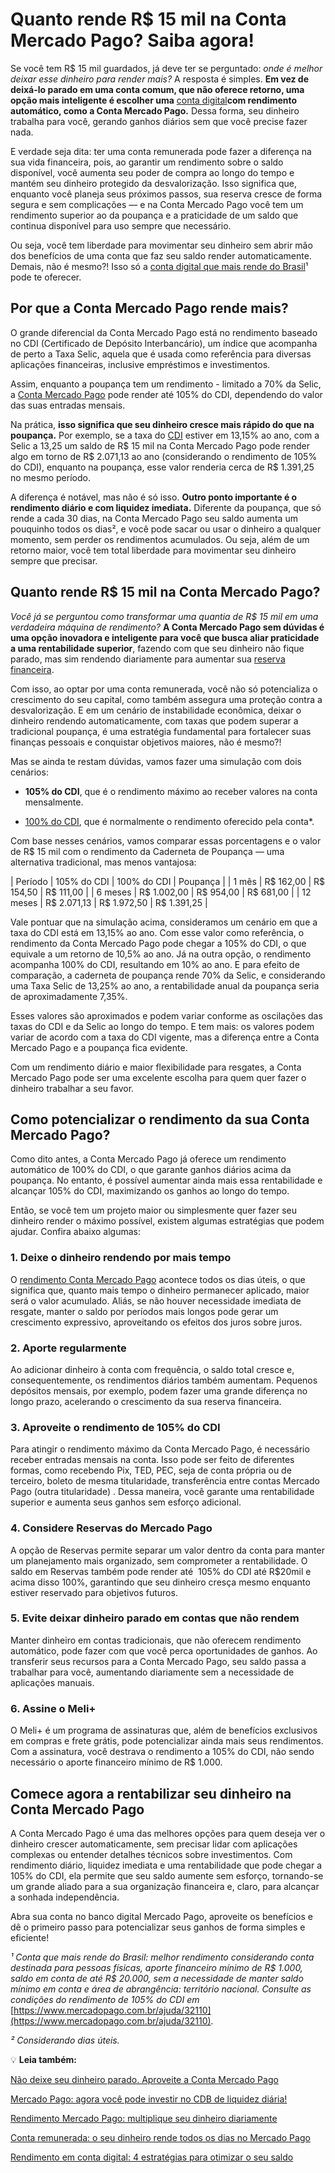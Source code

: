 # Quanto rende R$ 15 mil na Conta Mercado Pago? Saiba agora!

Se você tem R$ 15 mil guardados, já deve ter se perguntado: *onde é melhor deixar esse dinheiro para render mais?* A resposta é simples. **Em vez de deixá-lo parado em uma conta comum, que não oferece retorno, uma opção mais inteligente é escolher uma** [conta digital](https://meubolso.mercadopago.com.br/conta-digital-com-rendimento)**com rendimento automático, como a Conta Mercado Pago.** Dessa forma, seu dinheiro trabalha para você, gerando ganhos diários sem que você precise fazer nada.

E verdade seja dita: ter uma conta remunerada pode fazer a diferença na sua vida financeira, pois, ao garantir um rendimento sobre o saldo disponível, você aumenta seu poder de compra ao longo do tempo e mantém seu dinheiro protegido da desvalorização. Isso significa que, enquanto você planeja seus próximos passos, sua reserva cresce de forma segura e sem complicações — e na Conta Mercado Pago você tem um rendimento superior ao da poupança e a praticidade de um saldo que continua disponível para uso sempre que necessário.

Ou seja, você tem liberdade para movimentar seu dinheiro sem abrir mão dos benefícios de uma conta que faz seu saldo render automaticamente. Demais, não é mesmo?! Isso só a [conta digital que mais rende do Brasil](https://meubolso.mercadopago.com.br/conta-digital-que-mais-rende-mercado-pago)¹ pode te oferecer.

## **Por que a Conta Mercado Pago rende mais?**

O grande diferencial da Conta Mercado Pago está no rendimento baseado no CDI (Certificado de Depósito Interbancário), um índice que acompanha de perto a Taxa Selic, aquela que é usada como referência para diversas aplicações financeiras, inclusive empréstimos e investimentos.

Assim, enquanto a poupança tem um rendimento - limitado a 70% da Selic, a [Conta Mercado Pago](https://meubolso.mercadopago.com.br/quanto-rende-1-mil-na-conta-mercado-pago) pode render até 105% do CDI, dependendo do valor das suas entradas mensais.

Na prática, **isso significa que seu dinheiro cresce mais rápido do que na poupança.** Por exemplo, se a taxa do [CDI](https://meubolso.mercadopago.com.br/o-que-e-cdi-rendimentos) estiver em 13,15% ao ano, com a Selic a 13,25 um saldo de R$ 15 mil na Conta Mercado Pago pode render algo em torno de R$ 2.071,13 ao ano (considerando o rendimento de 105% do CDI), enquanto na poupança, esse valor renderia cerca de R$ 1.391,25 no mesmo período.

A diferença é notável, mas não é só isso. **Outro ponto importante é o rendimento diário e com liquidez imediata.** Diferente da poupança, que só rende a cada 30 dias, na Conta Mercado Pago seu saldo aumenta um pouquinho todos os dias², e você pode sacar ou usar o dinheiro a qualquer momento, sem perder os rendimentos acumulados. Ou seja, além de um retorno maior, você tem total liberdade para movimentar seu dinheiro sempre que precisar.

## **Quanto rende R$ 15 mil na Conta Mercado Pago?**

*Você já se perguntou como transformar uma quantia de R$ 15 mil em uma verdadeira máquina de rendimento?* **A Conta Mercado Pago sem dúvidas é uma opção inovadora e inteligente para você que busca aliar praticidade a uma rentabilidade superior**, fazendo com que seu dinheiro não fique parado, mas sim rendendo diariamente para aumentar sua [reserva financeira](https://meubolso.mercadopago.com.br/reserva-financeira-qual-melhor-momento).

Com isso, ao optar por uma conta remunerada, você não só potencializa o crescimento do seu capital, como também assegura uma proteção contra a desvalorização. E em um cenário de instabilidade econômica, deixar o dinheiro rendendo automaticamente, com taxas que podem superar a tradicional poupança, é uma estratégia fundamental para fortalecer suas finanças pessoais e conquistar objetivos maiores, não é mesmo?!

Mas se ainda te restam dúvidas, vamos fazer uma simulação com dois cenários:

- **105% do CDI**, que é o rendimento máximo ao receber valores na conta mensalmente.

- [100% do CDI](https://meubolso.mercadopago.com.br/sua-conta-rende-100-do-cdi-o-que-isso-significa), que é normalmente o rendimento oferecido pela conta*. 

Com base nesses cenários, vamos comparar essas porcentagens e o valor de R$ 15 mil com o rendimento da Caderneta de Poupança — uma alternativa tradicional, mas menos vantajosa:

| Período | 105% do CDI | 100% do CDI | Poupança |
| 1 mês | R$ 162,00 | R$ 154,50 | R$ 111,00 |
| 6 meses | R$ 1.002,00 | R$ 954,00 | R$ 681,00 |
| 12 meses | R$ 2.071,13 | R$ 1.972,50 | R$ 1.391,25 |

Vale pontuar que na simulação acima, consideramos um cenário em que a taxa do CDI está em 13,15% ao ano. Com esse valor como referência, o rendimento da Conta Mercado Pago pode chegar a 105% do CDI, o que equivale a um retorno de 10,5% ao ano. Já na outra opção, o rendimento acompanha 100% do CDI, resultando em 10% ao ano. E para efeito de comparação, a caderneta de poupança rende 70% da Selic, e considerando uma Taxa Selic de 13,25% ao ano, a rentabilidade anual da poupança seria de aproximadamente 7,35%.

Esses valores são aproximados e podem variar conforme as oscilações das taxas do CDI e da Selic ao longo do tempo. E tem mais: os valores podem variar de acordo com a taxa do CDI vigente, mas a diferença entre a Conta Mercado Pago e a poupança fica evidente.

Com um rendimento diário e maior flexibilidade para resgates, a Conta Mercado Pago pode ser uma excelente escolha para quem quer fazer o dinheiro trabalhar a seu favor.

## **Como potencializar o rendimento da sua Conta Mercado Pago?**

Como dito antes, a Conta Mercado Pago já oferece um rendimento automático de 100% do CDI, o que garante ganhos diários acima da poupança. No entanto, é possível aumentar ainda mais essa rentabilidade e alcançar 105% do CDI, maximizando os ganhos ao longo do tempo.

Então, se você tem um projeto maior ou simplesmente quer fazer seu dinheiro render o máximo possível, existem algumas estratégias que podem ajudar. Confira abaixo algumas:

### **1. Deixe o dinheiro rendendo por mais tempo**

O [rendimento Conta Mercado Pago](https://meubolso.mercadopago.com.br/rendimento-conta-mercado-pago) acontece todos os dias úteis, o que significa que, quanto mais tempo o dinheiro permanecer aplicado, maior será o valor acumulado. Aliás, se não houver necessidade imediata de resgate, manter o saldo por períodos mais longos pode gerar um crescimento expressivo, aproveitando os efeitos dos juros sobre juros.

### **2. Aporte regularmente**

Ao adicionar dinheiro à conta com frequência, o saldo total cresce e, consequentemente, os rendimentos diários também aumentam. Pequenos depósitos mensais, por exemplo, podem fazer uma grande diferença no longo prazo, acelerando o crescimento da sua reserva financeira.

### **3. Aproveite o rendimento de 105% do CDI**

Para atingir o rendimento máximo da Conta Mercado Pago, é necessário receber entradas mensais na conta. Isso pode ser feito de diferentes formas, como recebendo Pix, TED, PEC, seja de conta própria ou de terceiro, boleto de mesma titularidade, transferência entre contas Mercado Pago (outra titularidade) . Dessa maneira, você garante uma rentabilidade superior e aumenta seus ganhos sem esforço adicional.

### **4. Considere Reservas do Mercado Pago**

A opção de Reservas permite separar um valor dentro da conta para manter um planejamento mais organizado, sem comprometer a rentabilidade. O saldo em Reservas também pode render até  105% do CDI até R$20mil e acima disso 100%, garantindo que seu dinheiro cresça mesmo enquanto estiver reservado para objetivos futuros.

### **5. Evite deixar dinheiro parado em contas que não rendem**

Manter dinheiro em contas tradicionais, que não oferecem rendimento automático, pode fazer com que você perca oportunidades de ganhos. Ao transferir seus recursos para a Conta Mercado Pago, seu saldo passa a trabalhar para você, aumentando diariamente sem a necessidade de aplicações manuais.

### **6. Assine o Meli+**

O Meli+ é um programa de assinaturas que, além de benefícios exclusivos em compras e frete grátis, pode potencializar ainda mais seus rendimentos. Com a assinatura, você destrava o rendimento a 105% do CDI, não sendo necessário o aporte financeiro mínimo de R$ 1.000.

## **Comece agora a rentabilizar seu dinheiro na Conta Mercado Pago**

A Conta Mercado Pago é uma das melhores opções para quem deseja ver o dinheiro crescer automaticamente, sem precisar lidar com aplicações complexas ou entender detalhes técnicos sobre investimentos. Com rendimento diário, liquidez imediata e uma rentabilidade que pode chegar a 105% do CDI, ela permite que seu saldo aumente sem esforço, tornando-se um grande aliado para a sua organização financeira e, claro, para alcançar a sonhada independência.

Abra sua conta no banco digital Mercado Pago, aproveite os benefícios e dê o primeiro passo para potencializar seus ganhos de forma simples e eficiente!

*¹ Conta que mais rende do Brasil: melhor rendimento considerando conta destinada para pessoas físicas, aporte financeiro mínimo de R$ 1.000, saldo em conta de até R$ 20.000, sem a necessidade de manter saldo mínimo em conta e área de abrangência: território nacional. Consulte as condições do rendimento de 105% do CDI em* [https://www.mercadopago.com.br/ajuda/32110](https://www.mercadopago.com.br/ajuda/32110)*.*

*² Considerando dias úteis.*

💡 **Leia também:**

[Não deixe seu dinheiro parado. Aproveite a Conta Mercado Pago](https://meubolso.mercadopago.com.br/nao-deixe-seu-dinheiro-parado-venha-para-conta-mercado-pago)

[Mercado Pago: agora você pode investir no CDB de liquidez diária!](https://meubolso.mercadopago.com.br/cdb-de-liquidez-diaria-mercado-pago)

[Rendimento Mercado Pago: multiplique seu dinheiro diariamente](https://meubolso.mercadopago.com.br/rendimento-mercado-pago)

[Conta remunerada: o seu dinheiro rende todos os dias no Mercado Pago](https://meubolso.mercadopago.com.br/conta-remunerada-mercado-pago)

[Rendimento em conta digital: 4 estratégias para otimizar o seu saldo](https://meubolso.mercadopago.com.br/rendimento-em-conta-digital)